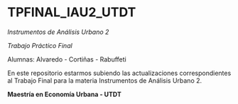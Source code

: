 # TPFINAL_IAU2_UTDT

*Instrumentos de Análisis Urbano 2*

*Trabajo Práctico Final*

Alumnas: Alvaredo - Cortiñas - Rabuffeti

En este repositorio estarmos subiendo las actualizaciones correspondientes al Trabajo Final para la materia Instrumentos de Análisis Urbano 2.

**Maestría en Economía Urbana - UTDT**
